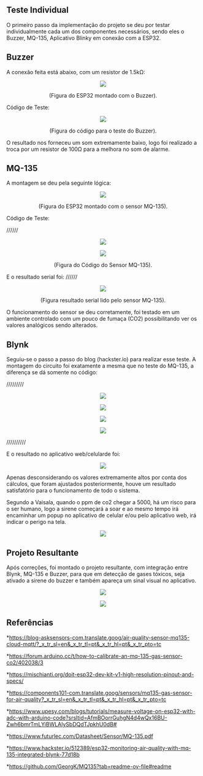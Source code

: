 ## Teste Individual

O primeiro passo da implementação do projeto se deu por testar individualmente cada um dos componentes necessários, sendo eles o Buzzer, MQ-135, Aplicativo Blinky em conexão com a ESP32.

## Buzzer

A conexão feita está abaixo, com um resistor de 1.5kΩ:
<p align="center">
  <img src="https://github.com/user-attachments/assets/fd919fd7-ff90-482f-af44-bba58c5fedf3">
</p>
<p align="center">(Figura do ESP32 montado com o Buzzer).</p>

Código de Teste:
<p align="center">
  <img src="https://github.com/user-attachments/assets/c30e43ef-11ce-428a-9df8-f7bbdf282f50">
</p>
<p align="center">(Figura do código para o teste do Buzzer).</p>

O resultado nos forneceu um som extremamente baixo, logo foi realizado a troca por um resistor de 100Ω para a melhora no som de alarme.


## MQ-135

A montagem se deu pela seguinte lógica:

<p align="center">
  <img src="https://github.com/user-attachments/assets/cc2a7bd8-fdc7-4a49-b214-908aaede3f9c">
</p>
<p align="center">(Figura do ESP32 montado com o sensor MQ-135).</p>

Código de Teste:

//////
<p align="center">
  <img src="https://github.com/user-attachments/assets/88c837b2-d2ec-4b46-a7d4-88b45fa2e156">
</p>
<p align="center">
  <img src="https://github.com/user-attachments/assets/65f0db86-2164-4efc-b575-b66555682046">
</p>
<p align="center">(Figura do Código do Sensor MQ-135).</p>

E o resultado serial foi: 
//////

<p align="center">
  <img src="https://github.com/user-attachments/assets/38839b0e-5e6c-4cc9-9860-e93af85b6ed7">
</p>
<p align="center">(Figura resultado serial lido pelo sensor MQ-135).</p>

O funcionamento do sensor se deu corretamente, foi testado em um ambiente controlado com um pouco de fumaça (CO2) possibilitando ver os valores analógicos sendo alterados.

## Blynk

Seguiu-se o passo a passo do blog (hackster.io) para realizar esse teste. A montagem do circuito foi exatamente a mesma que no teste do MQ-135, a diferença se dá somente no código: 

/////////
<p align="center">
  <img src="https://github.com/user-attachments/assets/acfbed2d-520a-41e6-bbec-a96d40b02877">
</p>

<p align="center">
  <img src="https://github.com/user-attachments/assets/891d565b-f135-4874-91e1-3631d09ff509)">
</p>

<p align="center">
  <img src="https://github.com/user-attachments/assets/894375a4-ad77-4c3f-a2e9-5646c2c6e253">
</p>

<p align="center">
  <img src="https://github.com/user-attachments/assets/aa74296a-bfd1-43ff-ae91-e6b8c917e27d">
</p>
//////////

E o resultado no aplicativo web/celularde foi: 

<p align="center">
  <img src="https://github.com/user-attachments/assets/2374f311-c74b-4bfc-b227-c5c5c983491d">
</p>

Apenas desconsiderando os valores extremamente altos por conta dos cálculos, que foram ajustados posteriormente, houve um resultado satisfatório para o funcionamento de todo o sistema.

Segundo a Vaisala, quando o ppm de co2 chegar a 5000, há um risco para o ser humano, logo a sirene começará a soar e ao mesmo tempo irá encaminhar um popup no aplicativo de celular e/ou pelo aplicativo web, irá indicar o perigo na tela.

<p align="center">
  <img src="https://github.com/user-attachments/assets/d913e7e0-1cb5-4356-9605-fbee8db292f6">
</p>

## Projeto Resultante

Após correções, foi montado o projeto resultante, com integração entre Blynk, MQ-135 e Buzzer, para que em detecção de gases tóxicos, seja ativado a sirene do buzzer e também apareça um sinal visual no aplicativo. 

<p align="center">
  <img src="https://github.com/user-attachments/assets/cc36eb5b-ad3a-4f69-a236-0e5272c9884b">
</p>

<p align="center">
  <img src="https://github.com/user-attachments/assets/caf0b862-d945-4e26-bb9d-c31c9414778d">
</p>



## Referências

*https://blog-asksensors-com.translate.goog/air-quality-sensor-mq135-cloud-mqtt/?_x_tr_sl=en&_x_tr_tl=pt&_x_tr_hl=pt&_x_tr_pto=tc

*https://forum.arduino.cc/t/how-to-calibrate-an-mq-135-gas-sensor-co2/402038/3

*https://mischianti.org/doit-esp32-dev-kit-v1-high-resolution-pinout-and-specs/

*https://components101-com.translate.goog/sensors/mq135-gas-sensor-for-air-quality?_x_tr_sl=en&_x_tr_tl=pt&_x_tr_hl=pt&_x_tr_pto=tc

*https://www.upesy.com/blogs/tutorials/measure-voltage-on-esp32-with-adc-with-arduino-code?srsltid=AfmBOorrGuhgN4d4wQx16BU-Zwh6bmrTmLYiBWLAlySbDQdTJpkhU0dB#

*https://www.futurlec.com/Datasheet/Sensor/MQ-135.pdf

*https://www.hackster.io/512389/esp32-monitoring-air-quality-with-mq-135-integrated-blynk-77d18b

*https://github.com/GeorgK/MQ135?tab=readme-ov-file#readme
